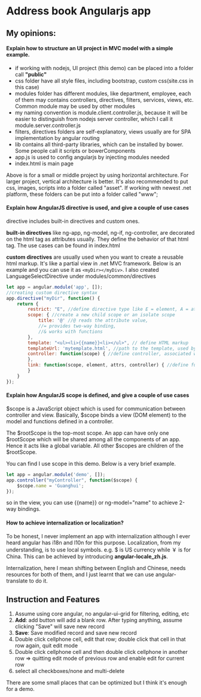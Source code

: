 # Address book Angularjs app

## My opinions:

#### Explain how to structure an UI project in MVC model with a simple example.

- if working with nodejs, UI project (this demo) can be placed into a folder call **"public"**
- css folder have all style files, including bootstrap, custom css(site.css in this case)
- modules folder has different modules, like department, employee, each of them may contains controllers, directives, filters, services, views, etc. Common module may be used by other modules
- my naming convention is module.client.controller.js, because it will be easier to distinguish from nodejs server controller, which I call it module.server.controller.js
- filters, directives folders are self-explanatory, views usually are for SPA implementation by angular routing
- lib contains all third-party libraries, which can be installed by bower. Some people call it scripts or bowerComponents
- app.js is used to config angularjs by injecting modules needed
- index.html is main page

Above is for a small or middle project by using horizontal architecture. For larger project, vertical architecture is better. It's also recommended to put css, images, scripts into a folder called "asset". If working with newest .net platform, these folders can be put into a folder called "www";

#### Explain how AngularJS directive is used, and give a couple of use cases

directive includes built-in directives and custom ones.

**built-in directives** like ng-app, ng-model, ng-if, ng-controller, are decorated on the html tag as attributes usually. They define the behavior of that html tag. The use cases can be found in index.html

**custom directives** are usually used when you want to create a reusable html markup. It's like a partial view in .net MVC framework. Below is an example and you can use it as `<myDir></myDiv>`. I also created LanguageSelectDirective under modules/common/directives

```javascript
let app = angular.module('app', []);
//creating custom directive syntax
app.directive("myDir", function() {
    return {
        restrict: "E", //define directive type like E = element, A = attribute, C = class, M = comment
        scope: { //create a new child scope or an isolate scope
            title: '@' //@ reads the attribute value,
            //= provides two-way binding,
            //& works with functions
        },
        template: "<ul><li>{{name}}<li></ul>", // define HTML markup
        templateUrl: 'mytemplate.html', //path to the template, used by the directive replace: true | false, // replace original markup with template yes/no transclude: true | false, // copy original HTML content yes/no
        controller: function(scope) { //define controller, associated with the directive
        },
        link: function(scope, element, attrs, controller) { //define function, used for DOM manipulation
        }
    }
});
```

#### Explain how AngularJS scope is defined, and give a couple of use cases

$scope is a JavaScript object which is used for communication between controller and view. Basically, $scope binds a view (DOM element) to the model and functions defined in a controller.

The $rootScope is the top-most scope. An app can have only one $rootScope which will be shared among all the components of an app. Hence it acts like a global variable. All other $scopes are children of the $rootScope.

You can find I use scope in this demo. Below is a very brief example.

```JavaScript
let app = angular.module('demo', []);
app.controller("myController", function($scope) {
    $scope.name = 'Guanghui';
});
```
so in the view, you can use {{name}} or ng-model="name" to achieve 2-way bindings.

#### How to achieve internalization or localization?

To be honest, I never implement an app with internalization although I ever heard angular has i18n and l10n for this purpose. Localization, from my understanding, is to use local symbols. e.g. $ is US currency while ￥ is for China. This can be achieved by introducing **angular-locale_zh.js**.

Internalization, here I mean shifting between English and Chinese, needs resources for both of them, and I just learnt that we can use angular-translate to do it.

## Instruction and Features

1. Assume using core angular, no angular-ui-grid for filtering, editing, etc
2. **Add**: add button will add a blank row. After typing anything, assume clicking "Save" will save new record
3. **Save**: Save modified record and save new record
4. Double click cellphone cell, edit that row; double click that cell in that row again, quit edit mode
5. Double click cellphone cell and then double click cellphone in another row => quitting edit mode of previous row and enable edit for current row
6. select all checkboxes/none and multi-delete

There are some small places that can be optimized but I think it's enough for a demo.
